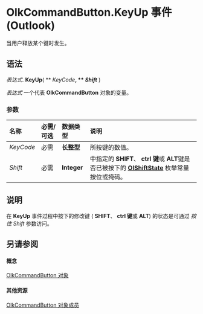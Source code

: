 
# OlkCommandButton.KeyUp 事件 (Outlook)

当用户释放某个键时发生。


## 语法

 _表达式_. **KeyUp**( ** _KeyCode_**, ** _Shift_** )

 _表达式_ 一个代表 **OlkCommandButton** 对象的变量。


### 参数



|**名称**|**必需/可选**|**数据类型**|**说明**|
|:-----|:-----|:-----|:-----|
| _KeyCode_|必需|**长整型**|所按键的数值。|
| _Shift_|必需|**Integer**|中指定的 **SHIFT**、  **ctrl 键**或 **ALT**键是否已被按下的 **[OlShiftState](f71dd27d-6930-1450-e8e9-11ab1eace6ca.md)** 枚举常量按位或掩码。|

## 说明

在 **KeyUp** 事件过程中按下的修改键 ( **SHIFT**、  **ctrl 键**或 **ALT**) 的状态是可通过 _按住 Shift_ 参数访问。


## 另请参阅


#### 概念


[OlkCommandButton 对象](bb150211-d50a-130b-91f0-1129dba8f378.md)
#### 其他资源


[OlkCommandButton 对象成员](de26575e-23dc-f1f1-c64a-e58a4b1c51cb.md)